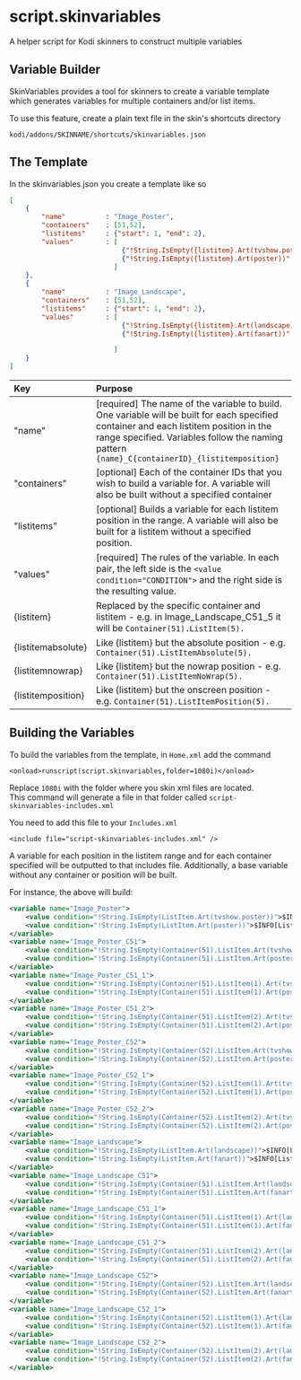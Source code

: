# script.skinvariables
A helper script for Kodi skinners to construct multiple variables

## Variable Builder

SkinVariables provides a tool for skinners to create a variable template which generates variables for multiple containers and/or list items.

To use this feature, create a plain text file in the skin's shortcuts directory  
```
kodi/addons/SKINNAME/shortcuts/skinvariables.json
```

## The Template
In the skinvariables.json you create a template like so
```json
[
    {
        "name"          : "Image_Poster",
        "containers"    : [51,52],
        "listitems"     : {"start": 1, "end": 2},
        "values"        : [
                            {"!String.IsEmpty({listitem}.Art(tvshow.poster))": "$INFO[{listitem}.Art(tvshow.poster)]"},
                            {"!String.IsEmpty({listitem}.Art(poster))": "$INFO[{listitem}.Art(poster)]"}
                          ]
    },
    {
        "name"          : "Image_Landscape",
        "containers"    : [51,52],
        "listitems"     : {"start": 1, "end": 2},
        "values"        : [
                            {"!String.IsEmpty({listitem}.Art(landscape))": "$INFO[{listitem}.Art(landscape)]"},
                            {"!String.IsEmpty({listitem}.Art(fanart))": "$INFO[{listitem}.Art(fanart)]"}

                          ]
    }
]
```

| Key | Purpose |
| :--- | :--- |
| "name" | \[required\] The name of the variable to build. One variable will be built for each specified container and each listitem position in the range specified. Variables follow the naming pattern `{name}_C{containerID}_{listitemposition}` |
| "containers" | \[optional\] Each of the container IDs that you wish to build a variable for. A variable will also be built without a specified container |
| "listitems" | \[optional\] Builds a variable for each listitem position in the range. A variable will also be built for a listitem without a specified position. |
| "values" | \[required\] The rules of the variable. In each pair, the left side is the `<value condition="CONDITION">` and the right side is the resulting value. |
| {listitem} | Replaced by the specific container and listitem - e.g. in Image_Landscape_C51_5 it will be `Container(51).ListItem(5).` |
| {listitemabsolute} | Like {listitem} but the absolute position - e.g. `Container(51).ListItemAbsolute(5).` |
| {listitemnowrap} | Like {listitem} but the nowrap position - e.g. `Container(51).ListItemNoWrap(5).` |
| {listitemposition} | Like {listitem} but the onscreen position - e.g. `Container(51).ListItemPosition(5).` |



## Building the Variables

To build the variables from the template, in `Home.xml` add the command  
```
<onload>runscript(script.skinvariables,folder=1080i)</onload>
```

Replace `1080i` with the folder where you skin xml files are located.  
This command will generate a file in that folder called `script-skinvariables-includes.xml`

You need to add this file to your `Includes.xml`  
```
<include file="script-skinvariables-includes.xml" />
```

A variable for each position in the listitem range and for each container specified will be outputted to that includes file. Additionally, a base variable without any container or position will be built.

For instance, the above will build:
```xml
<variable name="Image_Poster">
    <value condition="!String.IsEmpty(ListItem.Art(tvshow.poster))">$INFO[ListItem.Art(tvshow.poster)]</value>
    <value condition="!String.IsEmpty(ListItem.Art(poster))">$INFO[ListItem.Art(poster)]</value>
</variable>
<variable name="Image_Poster_C51">
    <value condition="!String.IsEmpty(Container(51).ListItem.Art(tvshow.poster))">$INFO[Container(51).ListItem.Art(tvshow.poster)]</value>
    <value condition="!String.IsEmpty(Container(51).ListItem.Art(poster))">$INFO[Container(51).ListItem.Art(poster)]</value>
</variable>
<variable name="Image_Poster_C51_1">
    <value condition="!String.IsEmpty(Container(51).ListItem(1).Art(tvshow.poster))">$INFO[Container(51).ListItem(1).Art(tvshow.poster)]</value>
    <value condition="!String.IsEmpty(Container(51).ListItem(1).Art(poster))">$INFO[Container(51).ListItem(1).Art(poster)]</value>
</variable>
<variable name="Image_Poster_C51_2">
    <value condition="!String.IsEmpty(Container(51).ListItem(2).Art(tvshow.poster))">$INFO[Container(51).ListItem(2).Art(tvshow.poster)]</value>
    <value condition="!String.IsEmpty(Container(51).ListItem(2).Art(poster))">$INFO[Container(51).ListItem(2).Art(poster)]</value>
</variable>
<variable name="Image_Poster_C52">
    <value condition="!String.IsEmpty(Container(52).ListItem.Art(tvshow.poster))">$INFO[Container(52).ListItem.Art(tvshow.poster)]</value>
    <value condition="!String.IsEmpty(Container(52).ListItem.Art(poster))">$INFO[Container(52).ListItem.Art(poster)]</value>
</variable>
<variable name="Image_Poster_C52_1">
    <value condition="!String.IsEmpty(Container(52).ListItem(1).Art(tvshow.poster))">$INFO[Container(52).ListItem(1).Art(tvshow.poster)]</value>
    <value condition="!String.IsEmpty(Container(52).ListItem(1).Art(poster))">$INFO[Container(52).ListItem(1).Art(poster)]</value>
</variable>
<variable name="Image_Poster_C52_2">
    <value condition="!String.IsEmpty(Container(52).ListItem(2).Art(tvshow.poster))">$INFO[Container(52).ListItem(2).Art(tvshow.poster)]</value>
    <value condition="!String.IsEmpty(Container(52).ListItem(2).Art(poster))">$INFO[Container(52).ListItem(2).Art(poster)]</value>
</variable>
<variable name="Image_Landscape">
    <value condition="!String.IsEmpty(ListItem.Art(landscape))">$INFO[ListItem.Art(landscape)]</value>
    <value condition="!String.IsEmpty(ListItem.Art(fanart))">$INFO[ListItem.Art(fanart)]</value>
</variable>
<variable name="Image_Landscape_C51">
    <value condition="!String.IsEmpty(Container(51).ListItem.Art(landscape))">$INFO[Container(51).ListItem.Art(landscape)]</value>
    <value condition="!String.IsEmpty(Container(51).ListItem.Art(fanart))">$INFO[Container(51).ListItem.Art(fanart)]</value>
</variable>
<variable name="Image_Landscape_C51_1">
    <value condition="!String.IsEmpty(Container(51).ListItem(1).Art(landscape))">$INFO[Container(51).ListItem(1).Art(landscape)]</value>
    <value condition="!String.IsEmpty(Container(51).ListItem(1).Art(fanart))">$INFO[Container(51).ListItem(1).Art(fanart)]</value>
</variable>
<variable name="Image_Landscape_C51_2">
    <value condition="!String.IsEmpty(Container(51).ListItem(2).Art(landscape))">$INFO[Container(51).ListItem(2).Art(landscape)]</value>
    <value condition="!String.IsEmpty(Container(51).ListItem(2).Art(fanart))">$INFO[Container(51).ListItem(2).Art(fanart)]</value>
</variable>
<variable name="Image_Landscape_C52">
    <value condition="!String.IsEmpty(Container(52).ListItem.Art(landscape))">$INFO[Container(52).ListItem.Art(landscape)]</value>
    <value condition="!String.IsEmpty(Container(52).ListItem.Art(fanart))">$INFO[Container(52).ListItem.Art(fanart)]</value>
</variable>
<variable name="Image_Landscape_C52_1">
    <value condition="!String.IsEmpty(Container(52).ListItem(1).Art(landscape))">$INFO[Container(52).ListItem(1).Art(landscape)]</value>
    <value condition="!String.IsEmpty(Container(52).ListItem(1).Art(fanart))">$INFO[Container(52).ListItem(1).Art(fanart)]</value>
</variable>
<variable name="Image_Landscape_C52_2">
    <value condition="!String.IsEmpty(Container(52).ListItem(2).Art(landscape))">$INFO[Container(52).ListItem(2).Art(landscape)]</value>
    <value condition="!String.IsEmpty(Container(52).ListItem(2).Art(fanart))">$INFO[Container(52).ListItem(2).Art(fanart)]</value>
</variable>
```
